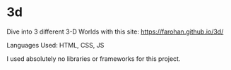 # 3d

Dive into 3 different 3-D Worlds with this site: https://farohan.github.io/3d/

Languages Used: HTML, CSS, JS

I used absolutely no libraries or frameworks for this project.
